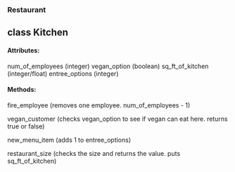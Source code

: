 ### Restaurant
## class Kitchen

#### Attributes:

num_of_employees (integer)
vegan_option (boolean)
sq_ft_of_kitchen (integer/float)
entree_options (integer)


#### Methods:

fire_employee (removes one employee. num_of_employees - 1)

vegan_customer (checks vegan_option to see if vegan can eat here. returns true or false)

new_menu_item (adds 1 to entree_options)

restaurant_size (checks the size and returns the value. puts sq_ft_of_kitchen)
